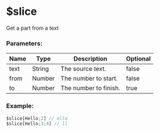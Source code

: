 # $slice
Get a part from a text

### Parameters:
| Name        | Type        | Description                          | Optional |
| ----------- | ----------- | ------------------------------------ | -------- |
| text        | String      | The source text.                     | false    |
| from        | Number      | The number to start.                 | false    |
| to          | Number      | The number to finish.                | true     |

### Example:
```js
$slice[Hello;2] // ello
$slice[Hello;3;4] // ll
```
